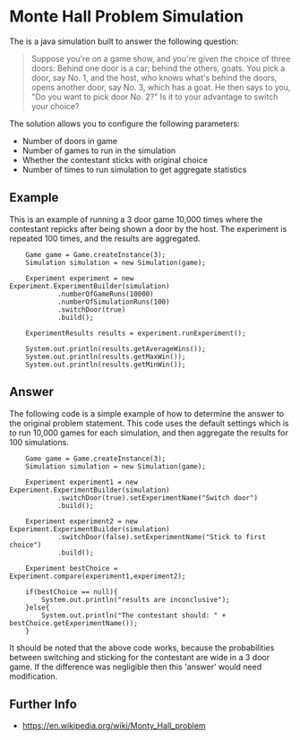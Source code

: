 # Monte Hall Problem Simulation

The is a java simulation built to answer the following question:

>Suppose you're on a game show, and you're given the choice of three doors: Behind one door is a car; behind the others, goats. You pick a door, say No. 1, and the host, who knows what's behind the doors, opens another door, say No. 3, which has a goat. He then says to you, "Do you want to pick door No. 2?" Is it to your advantage to switch your choice?

The solution allows you to configure the following parameters:

- Number of doors in game
- Number of games to run in the simulation
- Whether the contestant sticks with original choice
- Number of times to run simulation to get aggregate statistics

## Example

This is an example of running a 3 door game 10,000 times where the contestant repicks after being shown a door by the host.
The experiment is repeated 100 times, and the results are aggregated.

        Game game = Game.createInstance(3);
        Simulation simulation = new Simulation(game);

        Experiment experiment = new Experiment.ExperimentBuilder(simulation)
                .numberOfGameRuns(10000)
                .numberOfSimulationRuns(100)
                .switchDoor(true)
                .build();

        ExperimentResults results = experiment.runExperiment();

        System.out.println(results.getAverageWins());
        System.out.println(results.getMaxWin());
        System.out.println(results.getMinWin());

## Answer

The following code is a simple example of how to determine the answer to the original problem statement. This code uses the default settings which is to run 10,000 games for each simulation, and then aggregate the results for 100 simulations.

        Game game = Game.createInstance(3);
        Simulation simulation = new Simulation(game);

        Experiment experiment1 = new Experiment.ExperimentBuilder(simulation)
                .switchDoor(true).setExperimentName("Switch door")
                .build();

        Experiment experiment2 = new Experiment.ExperimentBuilder(simulation)
                .switchDoor(false).setExperimentName("Stick to first choice")
                .build();

        Experiment bestChoice = Experiment.compare(experiment1,experiment2);

        if(bestChoice == null){
            System.out.println("results are inconclusive");
        }else{
            System.out.println("The contestant should: " + bestChoice.getExperimentName());
        }

It should be noted that the above code works, because the probabilities between switching and sticking for the contestant are wide in a 3 door game.
If the difference was negligible then this 'answer' would need modification.


## Further Info

- https://en.wikipedia.org/wiki/Monty_Hall_problem


